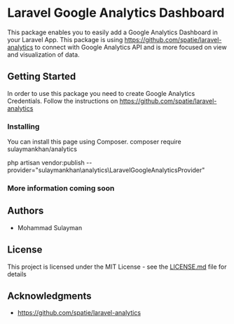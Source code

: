 # Laravel Google Analytics Dashboard

This package enables you to easily add a Google Analytics Dashboard in your Laravel App. This package is using https://github.com/spatie/laravel-analytics to connect with Google Analytics API and is more focused on view and visualization of data.

## Getting Started

In order to use this package you need to create Google Analytics Credentials. Follow the instructions on https://github.com/spatie/laravel-analytics


### Installing

You can install this page using Composer.
composer require sulaymankhan/analytics

php artisan vendor:publish --provider="sulaymankhan\analytics\LaravelGoogleAnalyticsProvider"

### More information coming soon


## Authors

* Mohammad Sulayman

## License

This project is licensed under the MIT License - see the [LICENSE.md](LICENSE.md) file for details

## Acknowledgments

* https://github.com/spatie/laravel-analytics

